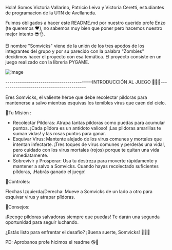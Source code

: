 Hola! 
Somos Victoria Vallarino, Patricio Leiva y Victoria Ceretti, estudiantes de programacion de la UTN de Avellaneda. 

Fuimos obligados a hacer este README.md por nuestro querido profe Enzo (te queremos ❤️), no sabemos muy bien que poner pero hacemos nuestro mejor intento 😎👌.

El nombre "Somvicks" viene de la unión de los tres apodos de los integrantes del grupo y por su parecido con la palabra "Zombies" decidimos hacer el proyecto con esa temática.
El proyecto consiste en un juego realizado con la libreria PYGAME.

![image](https://github.com/user-attachments/assets/e589ed9b-8636-4696-8ae7-d2ceaf8ce3a8)


------------------------------------------INTRODUCCIÓN AL JUEGO 🧟‍♂️💊------------------------------------------

Eres Somvicks, el valiente héroe que debe recolectar píldoras para mantenerse a salvo mientras esquivas los temibles virus que caen del cielo.

🧟Tu Misión :

- Recolectar Píldoras: Atrapa tantas píldoras como puedas para acumular puntos. ¡Cada píldora es un antídoto valioso!
                    ¡Las pildoras amarillas te suman vidas! y las rosas puntos para ganar. 
- Esquivar Virus: Mantente alejado de los virus comunes y mortales que intentan infectarte. ¡Tres toques de virus comunes y perderás una vida!, pero cuidado con los virus mortales (rojos) porque te 
                  quitan una vida inmediatamente. 
- Sobrevivir y Prosperar: Usa tu destreza para moverte rápidamente y mantener a salvo a Somvicks. Cuando hayas recolectado suficientes píldoras, ¡Habrás ganado el juego! 

🧟Controles:

Flechas Izquierda/Derecha: Mueve a Somvicks de un lado a otro para esquivar virus y atrapar píldoras.

🧟Consejos:

¡Recoge píldoras salvadoras siempre que puedas! Te darán una segunda oportunidad para seguir luchando.


¿Estás listo para enfrentar el desafío? ¡Buena suerte, Somvicks! 🧟‍♂️💊

PD: Aprobanos profe hicimos el readme 😘🥰
